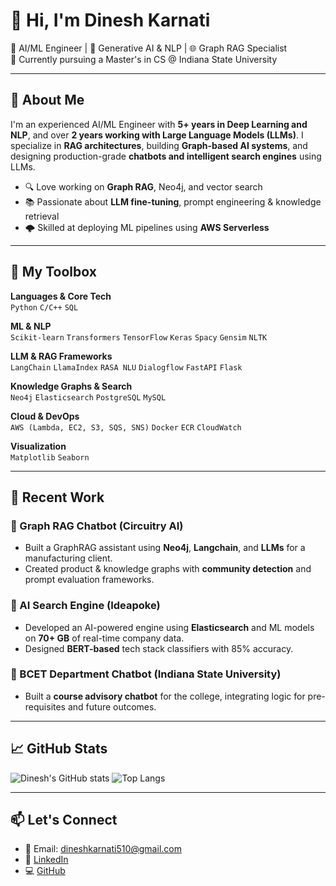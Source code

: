# 👋 Hi, I'm Dinesh Karnati

🚀 AI/ML Engineer | 🤖 Generative AI & NLP | 🌐 Graph RAG Specialist  
📍 Currently pursuing a Master's in CS @ Indiana State University

---

## 🧠 About Me

I'm an experienced AI/ML Engineer with **5+ years in Deep Learning and NLP**, and over **2 years working with Large Language Models (LLMs)**. I specialize in **RAG architectures**, building **Graph-based AI systems**, and designing production-grade **chatbots and intelligent search engines** using LLMs.

- 🔍 Love working on **Graph RAG**, Neo4j, and vector search
- 📚 Passionate about **LLM fine-tuning**, prompt engineering & knowledge retrieval
- 🌩️ Skilled at deploying ML pipelines using **AWS Serverless**

---

## 🧰 My Toolbox

**Languages & Core Tech**  
`Python` `C/C++` `SQL`

**ML & NLP**  
`Scikit-learn` `Transformers` `TensorFlow` `Keras` `Spacy` `Gensim` `NLTK`

**LLM & RAG Frameworks**  
`LangChain` `LlamaIndex` `RASA NLU` `Dialogflow` `FastAPI` `Flask`

**Knowledge Graphs & Search**  
`Neo4j` `Elasticsearch` `PostgreSQL` `MySQL`

**Cloud & DevOps**  
`AWS (Lambda, EC2, S3, SQS, SNS)` `Docker` `ECR` `CloudWatch`

**Visualization**  
`Matplotlib` `Seaborn`

---

## 💼 Recent Work

### 🔷 Graph RAG Chatbot (Circuitry AI)
- Built a GraphRAG assistant using **Neo4j**, **Langchain**, and **LLMs** for a manufacturing client.
- Created product & knowledge graphs with **community detection** and prompt evaluation frameworks.

### 🔶 AI Search Engine (Ideapoke)
- Developed an AI-powered engine using **Elasticsearch** and ML models on **70+ GB** of real-time company data.
- Designed **BERT-based** tech stack classifiers with 85% accuracy.

### 🔹 BCET Department Chatbot (Indiana State University)
- Built a **course advisory chatbot** for the college, integrating logic for pre-requisites and future outcomes.

---

## 📈 GitHub Stats

![Dinesh's GitHub stats](https://github-readme-stats.vercel.app/api?username=DineshKarnati&show_icons=true&theme=tokyonight)
![Top Langs](https://github-readme-stats.vercel.app/api/top-langs/?username=DineshKarnati&layout=compact&theme=tokyonight)

---

## 📫 Let's Connect

- 📧 Email: dineshkarnati510@gmail.com  
- 💼 [LinkedIn](https://www.linkedin.com/in/dineshkarnati/)  
- 💻 [GitHub](https://github.com/DineshKarnati)

